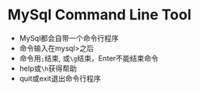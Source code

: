 # MySql Command Line Tool

- MySql都会自带一个命令行程序
- 命令输入在mysql>之后
- 命令用`;`结束, 或`\g`结束，Enter不能结束命令
- help或`\h`获得帮助
- quit或exit退出命令行程序
